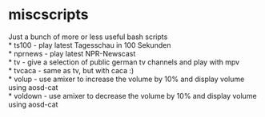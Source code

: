# miscscripts

Just a bunch of more or less useful bash scripts  
	* ts100		-	play latest Tagesschau in 100 Sekunden  
	* nprnews	- 	play latest NPR-Newscast  
	* tv 		-	give a selection of public german tv channels and play with mpv  
	* tvcaca	-	same as tv, but with caca :)  
	* volup		-	use amixer to increase the volume by 10% and display volume using aosd-cat  
	* voldown	-	use amixer to decrease the volume by 10% and display volume using aosd-cat  
